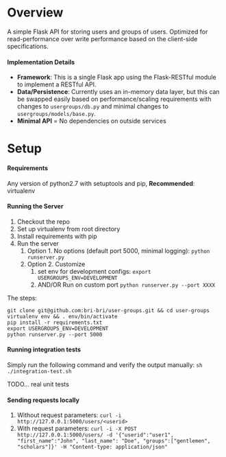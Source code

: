 # Overview
A simple Flask API for storing users and groups of users. Optimized for read-performance over write performance based on the client-side specifications.

#### Implementation Details
* __Framework__: This is a single Flask app using the Flask-RESTful module to implement a RESTful API.
* __Data/Persistence__: Currently uses an in-memory data layer, but this can be swapped easily based on performance/scaling requirements with changes to `usergroups/db.py` and minimal changes to `usergroups/models/base.py`.
* __Minimal API__ = No dependencies on outside services

# Setup
#### Requirements
Any version of python2.7 with setuptools and pip, __Recommended__: virtualenv

#### Running the Server
1. Checkout the repo
2. Set up virtualenv from root directory
3. Install requirements with pip
4. Run the server
    1. Option 1. No options (default port 5000, minimal logging): ```python runserver.py```
    2. Option 2. Customize
        1. set env for development configs: ```export USERGROUPS_ENV=DEVELOPMENT```
        2. AND/OR Run on custom port ```python runserver.py --port XXXX```

The steps:
```
git clone git@github.com:bri-bri/user-groups.git && cd user-groups
virtualenv env && . env/bin/activate
pip install -r requirements.txt
export USERGROUPS_ENV=DEVELOPMENT
python runserver.py --port 5000
```
#### Running integration tests
Simply run the following command and verify the output manually:
```sh ./integration-test.sh```

TODO... real unit tests

#### Sending requests locally

1. Without request parameters:
```curl -i http://127.0.0.1:5000/users/<userid>```
2. With request parameters:
```curl -i -X POST http://127.0.0.1:5000/users/ -d '{"userid":"user1", "first_name":"John", "last_name": "Doe", "groups":["gentlemen", "scholars"]}' -H "Content-type: application/json"```